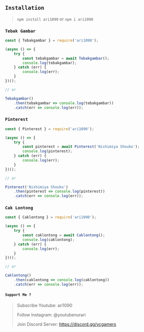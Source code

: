 ## `Installation` 
> `npm install ari1090` or `npm i ari1090`

### `Tebak Gambar`
```js
const { Tebakgambar } = require('ari1090');

(async () => {
	try {
		const tebakgambar = await Tebakgambar();
		console.log(tebakgambar);
	} catch (err) {
		console.log(err);
	}
})();

// or

Tebakgambar()
	.then(tebakgambar => console.log(tebakgambar))
	.catch(err => console.log(err));

```

### `Pinterest`
```js
const { Pinterest } = require('ari1090');

(async () => {
	try {
		const pinterest = await Pinterest('Nishimiya Shouko');
		console.log(pinterest);
	} catch (err) {
		console.log(err);
	}
})();

// or

Pinterest('Nishimiya Shouko')
	.then(pinterest => console.log(pinterest))
	.catch(err => console.log(err));

```

### `Cak Lontong`
```js
const { Caklontong } = require('ari1090');

(async () => {
	try {
		const caklontong = await Caklontong();
		console.log(caklontong);
	} catch (err) {
		console.log(err);
	}
})();

// or

Caklontong()
	.then(caklontong => console.log(caklontong))
	.catch(err => console.log(err));

```
#### `Support Me ?`
> Subscribe Youtube: ari1090
>
> Follow Instagram: @youtubenurari
>
> Join Discord Server: https://discord.gg/vcgamers